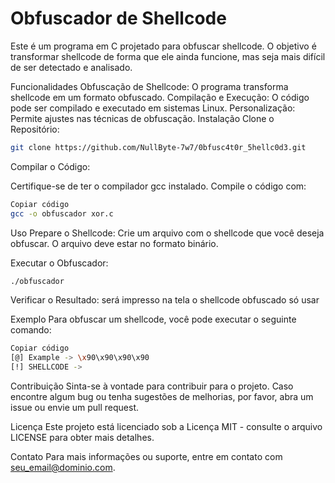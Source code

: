 # Obfuscador de Shellcode
Este é um programa em C projetado para obfuscar shellcode. O objetivo é transformar shellcode de forma que ele ainda funcione, mas seja mais difícil de ser detectado e analisado.

Funcionalidades
Obfuscação de Shellcode: O programa transforma shellcode em um formato obfuscado.
Compilação e Execução: O código pode ser compilado e executado em sistemas Linux.
Personalização: Permite ajustes nas técnicas de obfuscação.
Instalação
Clone o Repositório:

```bash
git clone https://github.com/NullByte-7w7/0bfusc4t0r_5hellc0d3.git
```
Compilar o Código:

Certifique-se de ter o compilador gcc instalado. Compile o código com:

```bash
Copiar código
gcc -o obfuscador xor.c
```
Uso
Prepare o Shellcode:
Crie um arquivo com o shellcode que você deseja obfuscar. O arquivo deve estar no formato binário.

Executar o Obfuscador:

```bash
./obfuscador
```

Verificar o Resultado:
será impresso na tela o shellcode obfuscado só usar

Exemplo
Para obfuscar um shellcode, você pode executar o seguinte comando:

```bash
Copiar código
[@] Example -> \x90\x90\x90\x90
[!] SHELLCODE -> 
```
Contribuição
Sinta-se à vontade para contribuir para o projeto. Caso encontre algum bug ou tenha sugestões de melhorias, por favor, abra um issue ou envie um pull request.

Licença
Este projeto está licenciado sob a Licença MIT - consulte o arquivo LICENSE para obter mais detalhes.

Contato
Para mais informações ou suporte, entre em contato com seu_email@dominio.com.

